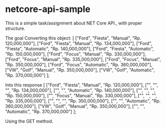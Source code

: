 # netcore-api-sample
This is a simple task/assignment about NET Core API., with proper structure.

The goal
Converting this object: 
[
	["Ford", "Fiesta", "Manual", "Rp. 120,000,000"],
	["Ford", "Fiesta", "Manual", "Rp. 134,000,000"],
	["Ford", "Fiesta", "Automatic", "Rp. 140,000,000"],
	["Ford", "Fiesta", "Automatic", "Rp. 150,000,000"],
	["Ford", "Focus", "Manual", "Rp. 330,000,000"],
	["Ford", "Focus", "Manual", "Rp. 335,000,000"],
	["Ford", "Focus", "Manual", "Rp. 350,000,000"],
	["Ford", "Focus", "Automatic", "Rp. 360,000,000"],
	["VW", "Golf", "Manual", "Rp. 350,000,000"],
	["VW", "Golf", "Automatic", "Rp. 370,000,000"]
];

Into this response
[
	["Ford", "Fiesta", "Manual", "Rp. 120,000,000"],
	["", "", "", "Rp. 134,000,000"],
	["", "", "Automatic", "Rp. 140,000,000"],
	["", "", "", "Rp. 150,000,000"],
	["", "Focus", "Manual", "Rp. 330,000,000"],
	["", "", "", "Rp. 335,000,000"],
	["", "", "", "Rp. 350,000,000"],
	["", "", "Automatic", "Rp. 360,000,000"],
	["VW", "Golf", "Manual", "Rp. 350,000,000"],
	["", "", "Automatic", "Rp. 370,000,000"]
];

Using the GET method.
